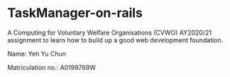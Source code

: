 # TaskManager-on-rails

A Computing for Voluntary Welfare Organisations (CVWO) AY2020/21 assignment to learn how to build up a good web development foundation.

Name: Yeh Yu Chun

Matriculation no.: A0199769W